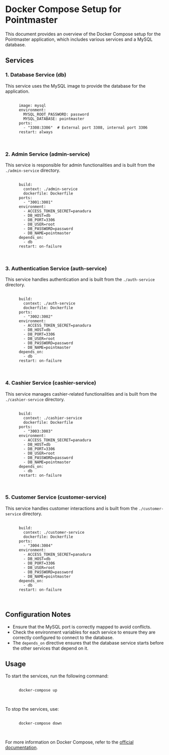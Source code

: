 <div><h1>Docker Compose Setup for Pointmaster</h1>

<p>This document provides an overview of the Docker Compose setup for the Pointmaster application, which includes various services and a MySQL database.</p>
 <h2>Services</h2>
    <h3>1. Database Service (db)</h3>
    <p>This service uses the MySQL image to provide the database for the application.</p>
    <pre>
    <code>
      image: mysql
      environment:
        MYSQL_ROOT_PASSWORD: password
        MYSQL_DATABASE: pointmaster
      ports:
        - "3308:3306"  # External port 3308, internal port 3306
      restart: always
    </code>
    </pre>
    <h3>2. Admin Service (admin-service)</h3>
    <p>This service is responsible for admin functionalities and is built from the <code>./admin-service</code> directory.</p>
    <pre>
    <code>
      build:
        context: ./admin-service
        dockerfile: Dockerfile
      ports:
        - "3001:3001"
      environment:
        - ACCESS_TOKEN_SECRET=panadura
        - DB_HOST=db
        - DB_PORT=3306
        - DB_USER=root
        - DB_PASSWORD=password
        - DB_NAME=pointmaster
      depends_on:
        - db
      restart: on-failure
    </code>
    </pre>
    <h3>3. Authentication Service (auth-service)</h3>
    <p>This service handles authentication and is built from the <code>./auth-service</code> directory.</p>
    <pre>
    <code>
      build:
        context: ./auth-service
        dockerfile: Dockerfile
      ports:
        - "3002:3002"
      environment:
        - ACCESS_TOKEN_SECRET=panadura
        - DB_HOST=db
        - DB_PORT=3306
        - DB_USER=root
        - DB_PASSWORD=password
        - DB_NAME=pointmaster
      depends_on:
        - db
      restart: on-failure
    </code>
    </pre>
    <h3>4. Cashier Service (cashier-service)</h3>
    <p>This service manages cashier-related functionalities and is built from the <code>./cashier-service</code> directory.</p>
    <pre>
    <code>
      build:
        context: ./cashier-service
        dockerfile: Dockerfile
      ports:
        - "3003:3003"
      environment:
        - ACCESS_TOKEN_SECRET=panadura
        - DB_HOST=db
        - DB_PORT=3306
        - DB_USER=root
        - DB_PASSWORD=password
        - DB_NAME=pointmaster
      depends_on:
        - db
      restart: on-failure
    </code>
    </pre>
     <h3>5. Customer Service (customer-service)</h3>
    <p>This service handles customer interactions and is built from the <code>./customer-service</code> directory.</p>
    <pre>
    <code>
      build:
        context: ./customer-service
        dockerfile: Dockerfile
      ports:
        - "3004:3004"
      environment:
        - ACCESS_TOKEN_SECRET=panadura
        - DB_HOST=db
        - DB_PORT=3306
        - DB_USER=root
        - DB_PASSWORD=password
        - DB_NAME=pointmaster
      depends_on:
        - db
      restart: on-failure
    </code>
    </pre>
<h2>Configuration Notes</h2>
    <ul>
        <li>Ensure that the MySQL port is correctly mapped to avoid conflicts.</li>
        <li>Check the environment variables for each service to ensure they are correctly configured to connect to the database.</li>
        <li>The <code>depends_on</code> directive ensures that the database service starts before the other services that depend on it.</li>
    </ul>
<h2>Usage</h2>
    <p>To start the services, run the following command:</p>
    <pre>
    <code>
      docker-compose up
    </code>
    </pre>
<p>To stop the services, use:</p>
    <pre>
    <code>
      docker-compose down
    </code>
    </pre>
    
 <p>For more information on Docker Compose, refer to the <a href="https://docs.docker.com/compose/">official documentation</a>.</p>
</div>
